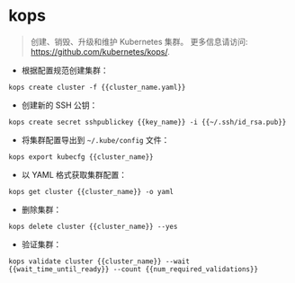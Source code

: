 # kops

> 创建、销毁、升级和维护 Kubernetes 集群。
> 更多信息请访问: <https://github.com/kubernetes/kops/>.

- 根据配置规范创建集群：

`kops create cluster -f {{cluster_name.yaml}}`

- 创建新的 SSH 公钥：

`kops create secret sshpublickey {{key_name}} -i {{~/.ssh/id_rsa.pub}}`

- 将集群配置导出到 `~/.kube/config` 文件：

`kops export kubecfg {{cluster_name}}`

- 以 YAML 格式获取集群配置：

`kops get cluster {{cluster_name}} -o yaml`

- 删除集群：

`kops delete cluster {{cluster_name}} --yes`

- 验证集群：

`kops validate cluster {{cluster_name}} --wait {{wait_time_until_ready}} --count {{num_required_validations}}`